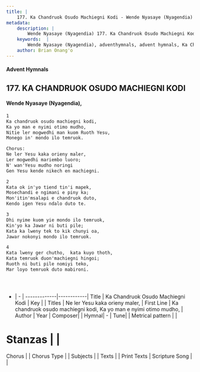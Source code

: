 ```yaml
---
title: |
    177. Ka Chandruok Osudo Machiegni Kodi - Wende Nyasaye (Nyagendia)
metadata:
    description: |
        Wende Nyasaye (Nyagendia) 177. Ka Chandruok Osudo Machiegni Kodi. Ka chandruok osudo machiegni kodi,  Ka yo man e nyimi otimo mudho,  Nitie ler mogwedhi man kuom Ruoth Yesu,  Monego in' mondo ilo temruok.  Chorus: Ne ler Yesu kaka orieny maler,  Ler mogwedhi mariembo luoro;  N' wan'Yesu mudho noringi  Gen Yesu kende nikech en machiegni.  
    keywords:  |
        Wende Nyasaye (Nyagendia), adventhymnals, advent hymnals, Ka Chandruok Osudo Machiegni Kodi, Ka chandruok osudo machiegni kodi,  Ka yo man e nyimi otimo mudho, . Ne ler Yesu kaka orieny maler, 
    author: Brian Onang'o
---
```


#### Advent Hymnals
## 177. KA CHANDRUOK OSUDO MACHIEGNI KODI
####  Wende Nyasaye (Nyagendia),

```txt
1
Ka chandruok osudo machiegni kodi, 
Ka yo man e nyimi otimo mudho, 
Nitie ler mogwedhi man kuom Ruoth Yesu, 
Monego in' mondo ilo temruok.

Chorus:
Ne ler Yesu kaka orieny maler, 
Ler mogwedhi mariembo luoro; 
N' wan'Yesu mudho noringi 
Gen Yesu kende nikech en machiegni.

2
Kata ok in'yo tiend tin'i mapek, 
Mosechandi e ngimani e piny ka; 
Mon'itin'msalapi e chandruok duto, 
Kendo igen Yesu ndalo duto te.

3
Dhi nyime kuom yie mondo ilo temruok, 
Kin'yo ka Jawar ni buti pile; 
Kata ka lweny tek to kik chunyi oa, 
Jawar nokonyi mondo ilo temruok.

4
Kata lweny ger chutho,  kata kuyo thoth, 
Kata temruok duon'machiegni hingoi; 
Ruoth ni buti pile nomiyi teko, 
Mar loyo temruok duto mabironi.





```

- |   -  |
-------------|------------|
Title | Ka Chandruok Osudo Machiegni Kodi |
Key |  |
Titles | Ne ler Yesu kaka orieny maler,  |
First Line | Ka chandruok osudo machiegni kodi,  Ka yo man e nyimi otimo mudho,  |
Author | 
Year | 
Composer| |
Hymnal|  - |
Tune|  |
Metrical pattern | |
# Stanzas |  |
Chorus |  |
Chorus Type |  |
Subjects | |
Texts |  |
Print Texts | 
Scripture Song |  |
    
